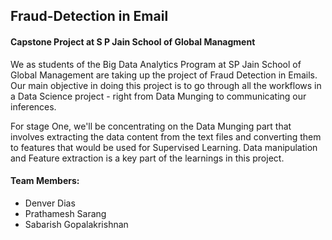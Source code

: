 ## Fraud-Detection in Email
#### Capstone Project at S P Jain School of Global Managment 

We as students of the Big Data Analytics Program at SP Jain School of Global Management are taking up the project of Fraud Detection in Emails. Our main objective in doing this project is to go through all the workflows in a Data Science project - right from Data Munging to communicating our inferences. 

For stage One, we'll be concentrating on the Data Munging part that involves extracting the data content from the text files and converting them to features that would be used for Supervised Learning. Data manipulation and Feature extraction is a key part of the learnings in this project.

#### Team Members: 
* Denver Dias
* Prathamesh Sarang
* Sabarish Gopalakrishnan
